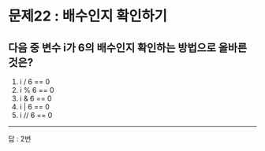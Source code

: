 # 문제22 : 배수인지 확인하기

## 다음 중 변수 i가 6의 배수인지 확인하는 방법으로 올바른 것은?

1) i / 6 == 0
2) i % 6 == 0
3) i & 6 == 0
4) i | 6 == 0
5) i // 6 == 0

------------------------------

답 : 2번



